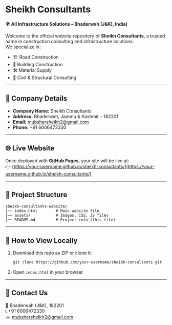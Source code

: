 # Sheikh Consultants

🌍 **All Infrastructure Solutions – Bhaderwah (J&K), India)**

Welcome to the official website repository of **Sheikh Consultants**, a trusted name in construction consulting and infrastructure solutions.  
We specialize in:

- 🏗️ Road Construction  
- 🏢 Building Construction  
- 🛠️ Material Supply  
- 📐 Civil & Structural Consulting  

---

## 📌 Company Details
- **Company Name:** Sheikh Consultants  
- **Address:** Bhaderwah, Jammu & Kashmir – 182201  
- **Email:** mubshersheikh2@gmail.com  
- **Phone:** +91 6006472330  

---

## 🌐 Live Website
Once deployed with **GitHub Pages**, your site will be live at:  
👉 [https://your-username.github.io/sheikh-consultants/](https://your-username.github.io/sheikh-consultants/)

---

## 📂 Project Structure
```
sheikh-consultants-website/
│── index.html        # Main website file
│── assets/           # Images, CSS, JS files
│── README.md         # Project info (this file)
```

---

## 🚀 How to View Locally
1. Download this repo as ZIP or clone it:
   ```bash
   git clone https://github.com/your-username/sheikh-consultants.git
   ```
2. Open `index.html` in your browser.

---

## 📧 Contact Us
📍 Bhaderwah (J&K), 182201  
📞 +91 6006472330  
✉️ mubshersheikh2@gmail.com
